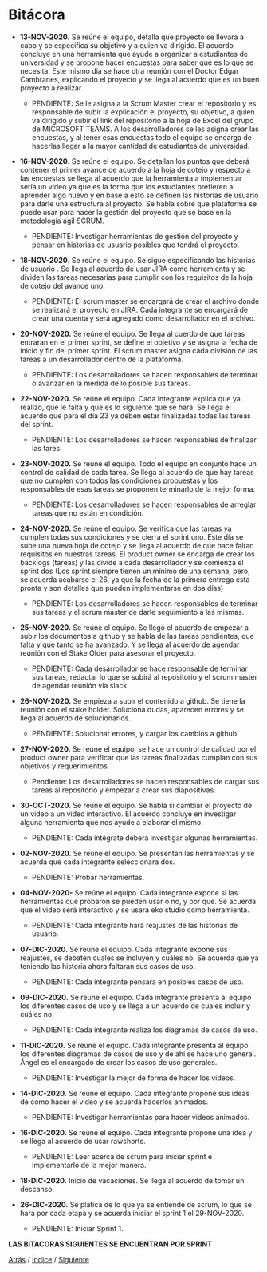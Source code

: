 # Bitácora

- **13-NOV-2020.** Se reúne el equipo, detalla que proyecto se llevara a cabo y se especifica su objetivo y a quien va dirigido. El acuerdo concluye en una herramienta que ayude a organizar a estudiantes de universidad y se propone hacer encuestas para saber qué es lo que se necesita. Este mismo día se hace otra reunión con el Doctor Edgar Cambranes, explicando el proyecto y se llega al acuerdo que es un buen proyecto a realizar.
    - PENDIENTE: Se le asigna a la Scrum Master crear el repositorio y es responsable de subir la explicación el proyecto, su objetivo, a quien va dirigido y subir el link del repositorio a la hoja de Excel del grupo de MICROSOFT TEAMS. A los desarrolladores se les asigna crear las encuestas, y al tener esas encuestas todo el equipo se encarga de hacerlas llegar a la mayor cantidad de estudiantes de universidad.
    
- **16-NOV-2020.** Se reúne el equipo. Se detallan los puntos que deberá contener el primer avance de acuerdo a la hoja de cotejo y respecto a las encuestas se llega al acuerdo que la herramienta a implementar sería un video ya que es la forma que los estudiantes prefieren al aprender algo nuevo y en base a esto se definen las historias de usuario para darle una estructura al proyecto. Se habla sobre que plataforma se puede usar para hacer la gestión del proyecto que se base en la metodología ágil SCRUM.
    - PENDIENTE: Investigar herramientas de gestión del proyecto y pensar en historias de usuario posibles que tendrá el proyecto.

- **18-NOV-2020.** Se reúne el equipo. Se sigue especificando las historias de usuario . Se llega al acuerdo de usar JIRA como herramienta y se dividen las tareas necesarias para cumplir con los requisitos de la hoja de cotejo del avance uno.
    - PENDIENTE: El scrum master se encargará de crear el archivo donde se realizará el proyecto en JIRA. Cada integrante se encargará de crear una cuenta y será agregado como desarrollador en el archivo. 

- **20-NOV-2020.** Se reúne el equipo. Se llega al cuerdo de que tareas entraran en el primer sprint, se define el objetivo y se asigna la fecha de inicio y fin del primer sprint. El scrum master asigna cada división de las tareas a un desarrollador dentro de la plataforma.
    - PENDIENTE: Los desarrolladores se hacen responsables de terminar o avanzar en la medida de lo posible sus tareas.

- **22-NOV-2020.** Se reúne el equipo. Cada integrante explica que ya realizo, que le falta y que es lo siguiente que se hará. Se llega el acuerdo que para el día 23 ya deben estar finalizadas todas las tareas del sprint.
    - PENDIENTE: Los desarrolladores se hacen responsables de finalizar las tares.

- **23-NOV-2020.** Se reúne el equipo. Todo el equipo en conjunto hace un control de calidad de cada tarea. Se llega al acuerdo de que hay tareas que no cumplen con todos las condiciones propuestas y los responsables de esas tareas se proponen terminarlo de la mejor forma.
    - PENDIENTE: Los desarrolladores se hacen responsables de arreglar tareas que no están en condición.

- **24-NOV-2020.** Se reúne el equipo. Se verifica que las tareas ya cumplen todas sus condiciones y se cierra el sprint uno. Este día se sube una nueva hoja de cotejo y se llega al acuerdo de que hace faltan requisitos en nuestras tareas. El product owner se encarga de crear los backlogs (tareas) y las divide a cada desarrollador y se comienza el sprint dos (Los sprint siempre tienen un mínimo de una semana, pero, se acuerda acabarse el 26, ya que la fecha de la primera entrega esta pronta y son detalles que pueden implementarse en dos días)
    - PENDIENTE: Los desarrolladores se hacen responsables de terminar sus tareas y el scrum master de darle seguimiento a las mismas.

- **25-NOV-2020.** Se reúne el equipo. Se llegó el acuerdo de empezar a subir los documentos a github y se habla de las tareas pendientes, que falta y que tanto se ha avanzado. Y se llega al acuerdo de agendar reunión con el Stake Older para asesorar el proyecto.
    - PENDIENTE: Cada desarrollador se hace responsable de terminar sus tareas, redactar lo que se subirá al repositorio y el scrum master de agendar reunión vía slack.

- **26-NOV-2020.** Se empieza a subir el contenido a github. Se tiene la reunión con el stake holder. Soluciona dudas, aparecen errores y se llega al acuerdo de solucionarlos.
    - PENDIENTE: Solucionar errores, y cargar los cambios a github.

- **27-NOV-2020.** Se reúne el equipo, se hace un control de calidad por el product owner para verificar que las tareas finalizadas cumplan con sus objetivos y requerimientos.
    - Pendiente: Los desarrolladores se hacen responsables de cargar sus tareas al repositorio y empezar a crear sus diapositivas.

- **30-OCT-2020.** Se reúne el equipo. Se habla si cambiar el proyecto de un video a un video interactivo. El acuerdo concluye en investigar alguna herramienta que nos ayude a elaborar el mismo. 
    - PENDIENTE: Cada intégrate deberá investigar algunas herramientas.
- **02-NOV-2020.** Se reúne el equipo. Se presentan las herramientas y se acuerda que cada integrante seleccionara dos. 
    - PENDIENTE: Probar herramientas.
- **04-NOV-2020-** Se reúne el equipo. Cada integrante expone si las herramientas que probaron se pueden usar o no, y por qué. Se acuerda que el video será interactivo y se usará eko studio como herramienta. 
    - PENDIENTE: Cada integrante hará reajustes de las historias de usuario.
- **07-DIC-2020.** Se reúne el equipo. Cada integrante expone sus reajustes, se debaten cuales se incluyen y cuáles no. Se acuerda que ya teniendo las historia ahora faltaran sus casos de uso. 
    - PENDIENTE: Cada integrante pensara en posibles casos de uso.
- **09-DIC-2020.** Se reúne el equipo. Cada integrante presenta al equipo los diferentes casos de uso y se llega a un acuerdo de cuales incluir y cuáles no. 
    - PENDIENTE: Cada integrante realiza los diagramas de casos de uso.
- **11-DIC-2020.** Se reúne el equipo. Cada integrante presenta al equipo los diferentes diagramas de casos de uso y de ahí se hace uno general. Ángel es el encargado de crear los casos de uso generales. 
    - PENDIENTE: Investigar la mejor de forma de hacer los videos.
- **14-DIC-2020.** Se reúne el equipo. Cada integrante propone sus ideas de como hacer el video y se acuerda hacerlos animados. 
    - PENDIENTE: Investigar herramientas para hacer videos animados.
- **16-DIC-2020.** Se reúne el equipo. Cada integrante propone una idea y se llega al acuerdo de usar rawshorts. 
    - PENDIENTE: Leer acerca de scrum para iniciar sprint e implementarlo de la mejor manera.
- **18-DIC-2020.** Inicio de vacaciones. Se llega al acuerdo de tomar un descanso.
- **26-DIC-2020.** Se platica de lo que ya se entiende de scrum, lo que se hará por cada etapa y se acuerda iniciar el sprint 1 el 29-NOV-2020. 
    - PENDIENTE: Iniciar Sprint 1.
    
**LAS BITACORAS SIGUIENTES SE ENCUENTRAN POR SPRINT**


[Atrás](https://github.com/Ibis-C/Metodos-de-organizacion/blob/Segunda-entrega/Documentacion/4.%20Roles%20y%20proceso%20de%20trabajo.md#proceso-de-trabajo)
/ [Índice](https://github.com/Ibis-C/Metodos-de-organizacion/tree/Segunda-entrega#%C3%ADndice-scrolll) /
[Siguiente](https://github.com/Ibis-C/Metodos-de-organizacion/blob/Segunda-entrega/Documentacion/6.%20Datos%20de%20estudio%20e%20Investigacion.md#datos-de-estudio-e-investigación)



